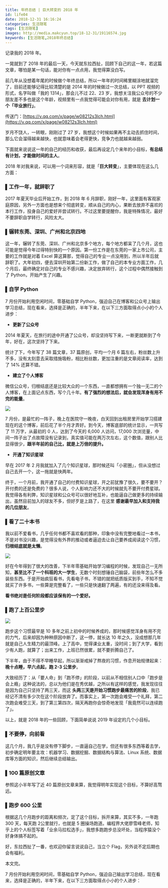 ```yaml
---
title: 年终总结 | 巨大转变的 2018 年
id: life04
date: 2018-12-31 16:16:24
categories: 生活随笔
tags: [生活随笔]
images: http://media.makcyun.top/18-12-31/19116574.jpg
keywords: [生活随笔,2018年终总结]
---
```


记录我的 2018 年。

<!-- more -->  

一晃就到了 2018 年的最后一天，今天就东拉西扯，回顾下自己的这一年，若这篇文章，哪怕是某一句话，能对你有一点点用，我觉得算没白写。

前几年从没想着年尾的时候做个年终总结，所以一年年的时间稀里糊涂地就溜完了，目前还能够记得比较清楚的是 2014 年的时候做过一次总结，以 PPT 视频的形式，名字叫做「我的 1314」，那会儿不过 22、23 岁，我想关注我公众号的不少朋友差不多也是这个年龄，视频里有一点我觉得可能会对你有用，就是 **去计划一个「毕业旅行」**。

传送门：[https://v.qq.com/x/page/w08212s3lch.html](https://v.qq.com/x/page/w08212s3lch.html)

岁月不饶人，一转眼，刚刚过了 27 岁，我想这个时候如果再不主动去抓住时间，那么它会溜得越来越快，也就意味着会老得更快，竞争力也就越来越弱。

下面就来说说这一年的自己的经历和收获，最后再设定几个来年的小目标，**有总结有计划，才能做时间的主人**。

2018 年对我来说，可以用一个词来形容，就是「**巨大转变**」，主要体现在这么几方面：

### ▌工作一年，就辞职了

2017 年夏天毕业后开始工作，到 2018 年 6 月辞职，刚好一年，这里面有客观家庭原因，另外一方面也是想来个彻底转变，顺从自己的内心，果断去放弃不喜欢的本行工作，投身自己的爱好并尝试转行。不过这里要提醒你，我是特殊情况，最好不要辞职自学转行，风险太大。

### ▌辗转东莞、深圳、广州和北京四地

这一年，辗转了东莞、深圳、广州和北京多个地方，每个地方都呆了几个月，这也可能是觉得今年过得特别快的一个原因。第一份工作是在东莞的一家上市公司，主要的工作就是对着 Excel 算这算那，觉得自己的专业一点没用到，所以半年后就辞职了。大年初四，便去深圳开始第二份新工作，做了自己的本专业方面工作，几个月后，最终确定对自己的专业不感兴趣，决定放弃转行，这个过程中偶然接触到了 Python，开始产生了兴趣。

### ▌自学 Python

7 月份开始利用空闲时间，零基础自学 Python，强迫自己在博客和公众号上输出学习总结，现在看来，选择是正确的，半年下来，在以下三方面取得点小小的个人进步：

- **更新了公众号**

2014 年夏天，在旅行的途中开通了公众号，却没坚持写下来，一断更就断到了今年，好在，这次坚持了下来。

统计了下，今年写了 38 篇文章，37 篇原创，平均一个月 6 篇左右，粉丝数上升不多，没有太刻意去采取措施吸粉，相比粉丝数，更加注重的是文章阅读率，达到了 14% 还算不错。

- **建立了个人博客**

微信公众号，归根结底还是比较大众的一个东西，一直都想拥有一个独一无二的个人博客，在上面记点东西，写个几十年。**有了强烈的想法后，就会发现浑身有用不完的能量**。

![](http://media.makcyun.top/18-12-31/81380555.jpg)


7 月份，是最忙的一阵子，晚上在医院守一晚夜，白天回到出租房里开始学习搭建现在的这个博客，前后花了半个月才弄好。到今天，博客底部的统计显示，一共写了 11 万字，从最初的 0 人，达到了今天的 6,000 人访问，17,000 次浏览量，中间一阵子出了点故障没有记录到，真实值可能在两万次左右，这个数值，跟别人比显得很少，**跟半年前的自己比，就是上万倍的提升。**

- **开通了知识星球**

早在 2017 年 2 月我就加入了几个知识星球，那时候还叫「小密圈」，但从没想过自己去开一个，这一拖就是快两年。

终于，一个月前，我开通了自己的付费知识星球，开之前犹豫了很久，要不要开？开付费的还是免费的？很多人说，个人影响力还不大的时候就先不要开付费星球。我觉得各有利弊，知识星球和公众号可以很好地互补，也能逼自己做更多的持续输出，虽然目前加入的球友不多，但好歹是上路了，在这里 **感谢最早加入和支持我的几位朋友**。

### ▌看了二十本书

我以前不爱看书，几乎任何书都不喜欢看的那种，印象中没有完整地看过一本书，不是对书没兴趣，是觉得没有外界的推动或者逼迫去让自己要养成阅读这个习惯，**归根结底就是太懒**。

![](http://media.makcyun.top/18-12-31/90155994.jpg)

好在今年得到了很大的改善，下半年零基础开始学习编程的时候，发现自己一无所知，**甚至比不了一个科班的大一学生**，无数个时刻想锤自己脑袋，前些年怎么不多装些东西。于是开始疯狂看书，先看电子书，不错的就把纸质版买到手，不知不觉就买了许多书，一些算是完整看了，一些只是快速翻了两遍，有的还没来得及看。

**看书绝对是任何阶段都应该保有的一个爱好。**

### ▌跑了上百公里步

![](http://media.makcyun.top/18-12-31/4771916.jpg)

跑步这个习惯最早是 10 多年之前上初中的时候养成的，那时候感觉浑身有用不完的力气，后来却因为种种原因中断了，这一停，就长达 10 年之久，没成想那几年就是自己人生精力的最顶峰。上了高中，觉得课业太重，没时间；到了大学，看到少有人跑，就算了；出来工作，上班已然很累，就不要折腾自己了。

下半年，由于不得不早睡早起，所以渐渐戒掉了熬夜的习惯，作息开始规律起来：**晚十点睡，早六点起，跑 2-3 公里步**。

大致经历了：从「要人命」到「跑不停」的阶段，以前从不相信别人口中「跑步是会上瘾」这种说法的，总以为他们是在秀优越，之所以有这样的感觉，我发现往往是因为自己只坚持了两三天，而这 **头两三天是开始习惯跑步最痛苦的阶段**，我已经记不清有多少次在这个阶段放弃了。而事实上，第一次跑会难受一个礼拜，第二次跑会难受三天，到了第三第四次，隔天再跑你会惊奇地发现「我竟然可以连续跑了」。

以上，就是 2018 年的一些回顾，下面简单说说 2019 年设定的几个小目标。

### ▌不要停，向前看

这几个月，我几乎是没有停下脚步，一直逼自己在学，但还有很多东西等着去学，初步确定明年要主攻：机器学习、数据挖掘、数据结构与算法、Linux 系统、数据库等方面的知识，然后继续总结输出。

### ▌100 篇原创文章

参照这小半年写了近 40 篇原创文章来算，我觉得明年实现这个目标，不算好高骛远。

### ▌跑步 600 公里

根据这几个月跑步的距离和频次，定了这个目标，拆开来算，其实不多，一年跑 300 天，每天跑 2公里就行，也就是 5 圈操场跑道。编程界大佬廖雪峰老师，知乎上的个人标签写着「业余马拉松选手」，我想多跑跑步总没坏处，当程序猿没个好身体搞不起的。

好，东拉西扯了一番，也欢迎你留言说说自己，当立个 Flag，另外说不定后期也会有福利。

本文完。

7 月份开始利用空闲时间，零基础自学 Python，强迫自己输出学习总结，现在看来，选择是正确的，半年下来，在以下三方面取得点小小的个人进步：